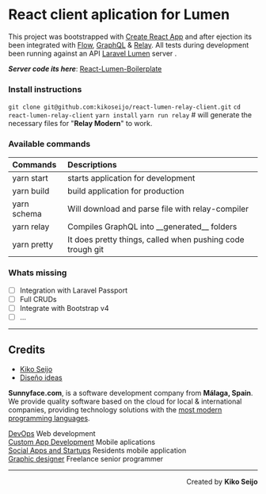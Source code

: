 # React client aplication for Lumen

This project was bootstrapped with [Create React App](https://github.com/facebookincubator/create-react-app) and after ejection its been integrated with [Flow](https://flow.org), [GraphQL](http://graphql.org) & [Relay](https://facebook.github.io/relay/).
All tests during development been running against an API [Laravel Lumen](https://lumen.laravel.com) server .

**_Server code its here_**: [React-Lumen-Boilerplate](https://github.com/kikoseijo/react-lumen-boilerplate)

### Install instructions

`git clone git@github.com:kikoseijo/react-lumen-relay-client.git`
`cd react-lumen-relay-client`
`yarn install`
`yarn run relay` # will generate the necessary files for "**Relay Modern**" to work.

### Available commands

| Commands    | Descriptions                                               |
| :---------- | :--------------------------------------------------------- |
| yarn start  | starts application for development                         |
| yarn build  | build application for production                           |
| yarn schema | Will download and parse file with relay-compiler           |
| yarn relay  | Compiles GraphQL into \_\_generated\_\_ folders            |
| yarn pretty | It does pretty things, called when pushing code trough git |

### Whats missing

* [ ] Integration with Laravel Passport
* [ ] Full CRUDs
* [ ] Integrate with Bootstrap v4
* [ ] ...

---

## Credits

* [Kiko Seijo](http://kikoseijo.com 'Laravel, React, Vue, Mobile freelancer in Málaga')
* [Diseño ideas](http://disenoideas.com 'Real estate website designer in Marbella')

**Sunnyface.com**, is a software development company from **Málaga, Spain**. We provide quality software based on the cloud for local & international companies, providing technology solutions with the [most modern programming languages](https://sunnyface.com/tecnologia/ 'Programador experto react y vue en Málaga').

[DevOps](https://sunnyface.com 'Programador ios málaga Marbella') Web development  
[Custom App Development](https://gestorapp.com 'Gestor de aplicaciones moviles en málaga, mijas, marbella') Mobile aplications  
[Social Apps and Startups](https://sosvecinos.com 'Plataforma móvil para la gestion de comunidades') Residents mobile application  
[Graphic designer](https://kikoseijo.com 'Programador freelance movil y Laravel') Freelance senior programmer

---

<div dir=rtl markdown=1>Created by <b>Kiko Seijo</b></div>
